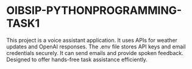 # OIBSIP-PYTHONPROGRAMMING-TASK1
This project is a voice assistant application. It uses APIs for weather updates and OpenAI responses. The .env file stores API keys and email credentials securely. It can send emails and provide spoken feedback. Designed to offer hands-free task assistance efficiently.
